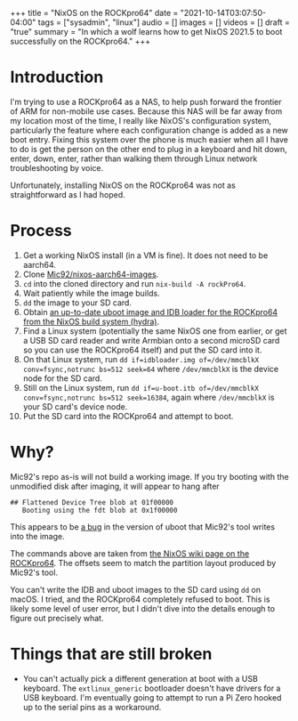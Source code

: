+++
title = "NixOS on the ROCKpro64"
date = "2021-10-14T03:07:50-04:00"
tags = ["sysadmin", "linux"]
audio = []
images = []
videos = []
draft = "true"
summary = "In which a wolf learns how to get NixOS 2021.5 to boot successfully on the ROCKpro64."
+++

# Introduction

I'm trying to use a ROCKpro64 as a NAS, to help push forward the frontier of ARM for non-mobile use cases.  Because this NAS will be far away from my location most of the time, I really like NixOS's configuration system, particularly the feature where each configuration change is added as a new boot entry.  Fixing this system over the phone is much easier when all I have to do is get the person on the other end to plug in a keyboard and hit down, enter, down, enter, rather than walking them through Linux network troubleshooting by voice.

Unfortunately, installing NixOS on the ROCKpro64 was not as straightforward as I had hoped.

# Process

1. Get a working NixOS install (in a VM is fine).  It does not need to be aarch64.
2. Clone [Mic92/nixos-aarch64-images](https://github.com/Mic92/nixos-aarch64-images).
3. `cd` into the cloned directory and run `nix-build -A rockPro64`.
4. Wait patiently while the image builds.
5. `dd` the image to your SD card.
6. Obtain [an up-to-date uboot image and IDB loader for the ROCKpro64 from the NixOS build system (hydra)](https://hydra.nixos.org/job/nixpkgs/trunk/ubootRockPro64.aarch64-linux/all).
7. Find a Linux system (potentially the same NixOS one from earlier, or get a USB SD card reader and write Armbian onto a second microSD card so you can use the ROCKpro64 itself) and put the SD card into it.
7. On that Linux system, run `dd if=idbloader.img of=/dev/mmcblkX conv=fsync,notrunc bs=512 seek=64` where `/dev/mmcblkX` is the device node for the SD card.
8. Still on the Linux system, run `dd if=u-boot.itb of=/dev/mmcblkX conv=fsync,notrunc bs=512 seek=16384`, again where `/dev/mmcblkX` is your SD card's device node.
9. Put the SD card into the ROCKpro64 and attempt to boot.

# Why?

Mic92's repo as-is will not build a working image. If you try booting with the unmodified disk after imaging, it will appear to hang after
```
## Flattened Device Tree blob at 01f00000
   Booting using the fdt blob at 0x1f00000
```

This appears to be [a bug](https://bugs.debian.org/cgi-bin/bugreport.cgi?bug=973323) in the version of uboot that Mic92's tool writes into the image.

The commands above are taken from [the NixOS wiki page on the ROCKpro64](https://nixos.wiki/wiki/NixOS_on_ARM/PINE64_ROCKPro64).  The offsets seem to match the partition layout produced by Mic92's tool.

You can't write the IDB and uboot images to the SD card using `dd` on macOS. I tried, and the ROCKpro64 completely refused to boot.  This is likely some level of user error, but I didn't dive into the details enough to figure out precisely what.

# Things that are still broken

* You can't actually pick a different generation at boot with a USB keyboard.  The `extlinux_generic` bootloader doesn't have drivers for a USB keyboard.  I'm eventually going to attempt to run a Pi Zero hooked up to the serial pins as a workaround.
